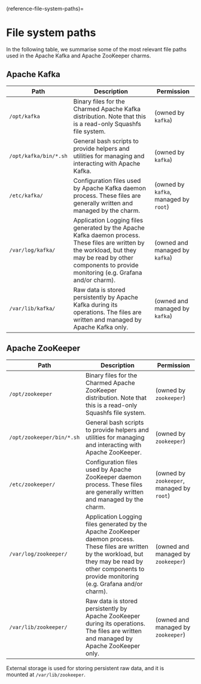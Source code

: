 (reference-file-system-paths)=
# File system paths

In the following table, we summarise some of the most relevant file paths used in the Apache Kafka and Apache ZooKeeper charms.

## Apache Kafka

| Path                | Description                                                                                                                                                                                           | Permission                            |
|---------------------|-------------------------------------------------------------------------------------------------------------------------------------------------------------------------------------------------------|---------------------------------------|
| `/opt/kafka`          | Binary files for the Charmed Apache Kafka distribution. Note that this is a read-only Squashfs file system.                                                                                                   | (owned by `kafka`)                    | 
| `/opt/kafka/bin/*.sh` | General bash scripts to provide helpers and utilities for managing and interacting with Apache Kafka.                                                                                                        | (owned by `kafka`)                    |
| `/etc/kafka/`         | Configuration files used by Apache Kafka daemon process. These files are generally written and managed by the charm.                                                                                         | (owned by `kafka`, managed by `root`) |
| `/var/log/kafka/`     | Application Logging files generated by the Apache Kafka daemon process. These files are written by the workload, but they may be read by other components to provide monitoring (e.g. Grafana and/or charm). | (owned and managed by `kafka`)        |
| `/var/lib/kafka/`     | Raw data is stored persistently by Apache Kafka during its operations. The files are written and managed by Apache Kafka only.                                                                                         | (owned and managed by `kafka`)        |

## Apache ZooKeeper 

| Path                     | Description                                                                                                                                                                                               | Permission                                |
|--------------------------|-----------------------------------------------------------------------------------------------------------------------------------------------------------------------------------------------------------|-------------------------------------------|
| `/opt/zookeeper`           | Binary files for the Charmed Apache ZooKeeper distribution. Note that this is a read-only Squashfs file system.                                                                                                   | (owned by `zookeeper`)                    | 
| `/opt/zookeeper/bin/*.sh`  | General bash scripts to provide helpers and utilities for managing and interacting with Apache ZooKeeper.                                                                                                        | (owned by `zookeeper`)                    |
| `/etc/zookeeper/`          | Configuration files used by Apache ZooKeeper daemon process. These files are generally written and managed by the charm.                                                                                         | (owned by `zookeeper`, managed by `root`) |
| `/var/log/zookeeper/`      | Application Logging files generated by the Apache ZooKeeper daemon process. These files are written by the workload, but they may be read by other components to provide monitoring (e.g. Grafana and/or charm). | (owned and managed by `zookeeper`)        |
| `/var/lib/zookeeper/`     | Raw data is stored persistently by Apache ZooKeeper during its operations. The files are written and managed by Apache ZooKeeper only.                                                                                     | (owned and managed by `zookeeper`)        |

External storage is used for storing persistent raw data, and it is  
mounted at `/var/lib/zookeeper`.
